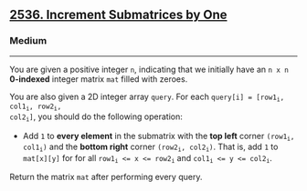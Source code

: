<h2><a href="https://leetcode.com/problems/increment-submatrices-by-one/">2536. Increment Submatrices by One</a></h2><h3>Medium</h3><hr><div>
<p>
You are given a positive integer <code>n</code>, indicating that we initially have an <code>n x n</code> <strong>0-indexed</strong> integer matrix <code>mat</code> filled with zeroes.

You are also given a 2D integer array <code>query</code>. For each <code>query[i] = [row1<sub>i</sub>, col1<sub>i</sub>, row2<sub>i</sub>, col2<sub>i</sub>]</code>, you should do the following operation:
<ul>
    <li>Add <code>1</code> to <strong>every element</strong> in the submatrix with the <strong>top left</strong> corner <code>(row1<sub>i</sub>, col1<sub>i</sub>)</code> and the <strong>bottom right</strong> corner <code>(row2<sub>i</sub>, col2<sub>i</sub>)</code>. That is, add <code>1</code> to <code>mat[x][y]</code> for for all <code>row1<sub>i</sub> <= x <= row2<sub>i</sub></code> and <code>col1<sub>i</sub> <= y <= col2<sub>i</sub></code>.</li>
</ul>

Return the matrix <code>mat</code> after performing every query.
</p>

</div>